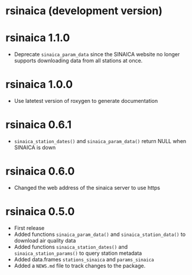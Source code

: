 # rsinaica (development version)

# rsinaica 1.1.0

* Deprecate `sinaica_param_data` since the SINAICA website no longer supports 
downloading data from all stations at once.

# rsinaica 1.0.0

* Use latetest version of roxygen to generate documentation

# rsinaica 0.6.1

* `sinaica_station_dates()` and `sinaica_param_data()` return NULL when SINAICA is down

# rsinaica 0.6.0

* Changed the web address of the sinaica server to use https

# rsinaica 0.5.0

* First release
* Added functions `sinaica_param_data()` and `sinaica_station_data()` to download air quality data
* Added functions `sinaica_station_dates()` and `sinaica_station_params()` to query station metadata
* Added data.frames `stations_sinaica` and `params_sinaica`
* Added a `NEWS.md` file to track changes to the package.

